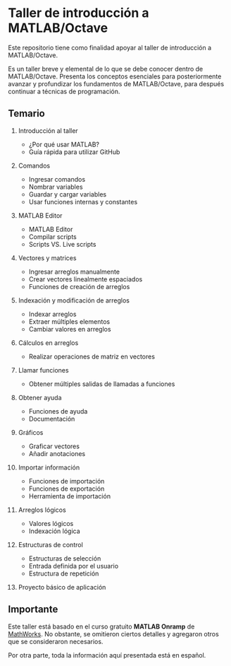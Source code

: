 # Taller de introducción a MATLAB/Octave

Este repositorio tiene como finalidad apoyar al taller de introducción a MATLAB/Octave.

Es un taller breve y elemental de lo que se debe conocer dentro de MATLAB/Octave. Presenta los conceptos esenciales para posteriormente avanzar y profundizar los fundamentos de MATLAB/Octave, para después continuar a técnicas de programación.

## Temario
1. Introducción al taller
	- ¿Por qué usar MATLAB?
	- Guía rápida para utilizar GitHub

2. Comandos
	- Ingresar comandos
	- Nombrar variables
	- Guardar y cargar variables
	- Usar funciones internas y constantes

3. MATLAB Editor
	- MATLAB Editor
	- Compilar scripts
	- Scripts VS. Live scripts

4. Vectores y matrices
	- Ingresar arreglos manualmente
	- Crear vectores linealmente espaciados
	- Funciones de creación de arreglos

5. Indexación y modificación de arreglos
	- Indexar arreglos
	- Extraer múltiples elementos
	- Cambiar valores en arreglos

6. Cálculos en arreglos
	- Realizar operaciones de matriz en vectores

7. Llamar funciones
	- Obtener múltiples salidas de llamadas a funciones

8. Obtener ayuda
	- Funciones de ayuda
	- Documentación

9. Gráficos
	- Graficar vectores
	- Añadir anotaciones

10. Importar información
	- Funciones de importación
	- Funciones de exportación
	- Herramienta de importación

11. Arreglos lógicos
	- Valores lógicos
	- Indexación lógica

12. Estructuras de control
	- Estructuras de selección
	- Entrada definida por el usuario
	- Estructura de repetición

13. Proyecto básico de aplicación

## Importante
Este taller está basado en el curso gratuito **MATLAB Onramp** de [MathWorks](http://mathworks.com "MathWorks"). No obstante, se omitieron ciertos detalles y agregaron otros que se consideraron necesarios.

Por otra parte, toda la información aquí presentada está en español.
